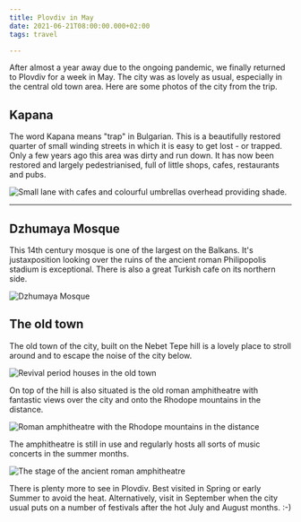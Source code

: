 ```yaml
---
title: Plovdiv in May
date: 2021-06-21T08:00:00.000+02:00
tags: travel

---
```

After almost a year away due to the ongoing pandemic, we finally returned to Plovdiv for a week in May. The city was as lovely as usual, especially in the central old town area. Here are some photos of the city from the trip.

## Kapana

The word Kapana means "trap" in Bulgarian. This is a beautifully restored quarter of small winding streets in which it is easy to get lost - or trapped.  Only a few years ago this area was dirty and run down. It has now been restored and largely pedestrianised, full of little shops, cafes, restaurants and pubs.

![Small lane with cafes and colourful umbrellas overhead providing shade.](/assets/images/kapana.jpg)

---

## Dzhumaya Mosque

This 14th century mosque is one of the largest on the Balkans. It's justaxposition looking over the ruins of the ancient roman Philipopolis stadium is exceptional.  There is also a great Turkish cafe on its northern side.

![Dzhumaya Mosque](/assets/images/dzhumaya.jpg)

## The old town

The old town of the city, built on the Nebet Tepe hill is a lovely place to stroll around and to escape the noise of the city below.

![Revival period houses in the old town](/assets/images/pxl_20210524_125817949.jpg)

On top of the hill is also situated is the old roman amphitheatre with fantastic views over the city and onto the Rhodope mountains in the distance.

![Roman amphitheatre with the Rhodope mountains in the distance](/assets/images/theatre-2.jpg)

The amphitheatre is still in use and regularly hosts all sorts of music concerts in the summer months.

![The stage of the ancient roman amphitheatre](/assets/images/theatre-1.jpg)

There is plenty more to see in Plovdiv. Best visited in Spring or early Summer to avoid the heat. Alternatively, visit in September when the city usual puts on a number of festivals after the hot July and August months. :-)